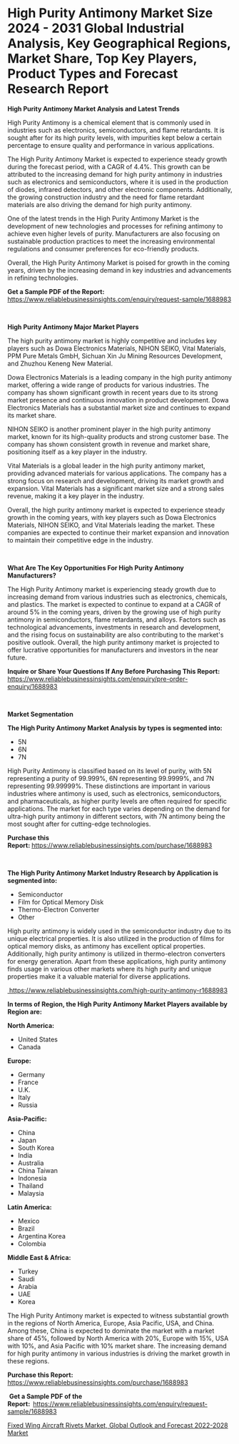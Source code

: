 <p><h1>High Purity Antimony Market Size 2024 - 2031 Global Industrial Analysis, Key Geographical Regions, Market Share, Top Key Players, Product Types and Forecast Research Report</h1></p><p><strong>High Purity Antimony Market Analysis and Latest Trends</strong></p>
<p><p>High Purity Antimony is a chemical element that is commonly used in industries such as electronics, semiconductors, and flame retardants. It is sought after for its high purity levels, with impurities kept below a certain percentage to ensure quality and performance in various applications.</p><p>The High Purity Antimony Market is expected to experience steady growth during the forecast period, with a CAGR of 4.4%. This growth can be attributed to the increasing demand for high purity antimony in industries such as electronics and semiconductors, where it is used in the production of diodes, infrared detectors, and other electronic components. Additionally, the growing construction industry and the need for flame retardant materials are also driving the demand for high purity antimony.</p><p>One of the latest trends in the High Purity Antimony Market is the development of new technologies and processes for refining antimony to achieve even higher levels of purity. Manufacturers are also focusing on sustainable production practices to meet the increasing environmental regulations and consumer preferences for eco-friendly products.</p><p>Overall, the High Purity Antimony Market is poised for growth in the coming years, driven by the increasing demand in key industries and advancements in refining technologies.</p></p>
<p><strong>Get a Sample PDF of the Report:&nbsp;</strong> <a href="https://www.reliablebusinessinsights.com/enquiry/request-sample/1688983">https://www.reliablebusinessinsights.com/enquiry/request-sample/1688983</a></p>
<p>&nbsp;</p>
<p><strong>High Purity Antimony Major Market Players</strong></p>
<p><p>The high purity antimony market is highly competitive and includes key players such as Dowa Electronics Materials, NIHON SEIKO, Vital Materials, PPM Pure Metals GmbH, Sichuan Xin Ju Mining Resources Development, and Zhuzhou Keneng New Material.</p><p>Dowa Electronics Materials is a leading company in the high purity antimony market, offering a wide range of products for various industries. The company has shown significant growth in recent years due to its strong market presence and continuous innovation in product development. Dowa Electronics Materials has a substantial market size and continues to expand its market share.</p><p>NIHON SEIKO is another prominent player in the high purity antimony market, known for its high-quality products and strong customer base. The company has shown consistent growth in revenue and market share, positioning itself as a key player in the industry.</p><p>Vital Materials is a global leader in the high purity antimony market, providing advanced materials for various applications. The company has a strong focus on research and development, driving its market growth and expansion. Vital Materials has a significant market size and a strong sales revenue, making it a key player in the industry.</p><p>Overall, the high purity antimony market is expected to experience steady growth in the coming years, with key players such as Dowa Electronics Materials, NIHON SEIKO, and Vital Materials leading the market. These companies are expected to continue their market expansion and innovation to maintain their competitive edge in the industry.</p></p>
<p>&nbsp;</p>
<p><strong>What Are The Key Opportunities For High Purity Antimony Manufacturers?</strong></p>
<p><p>The High Purity Antimony market is experiencing steady growth due to increasing demand from various industries such as electronics, chemicals, and plastics. The market is expected to continue to expand at a CAGR of around 5% in the coming years, driven by the growing use of high purity antimony in semiconductors, flame retardants, and alloys. Factors such as technological advancements, investments in research and development, and the rising focus on sustainability are also contributing to the market's positive outlook. Overall, the high purity antimony market is projected to offer lucrative opportunities for manufacturers and investors in the near future.</p></p>
<p><strong>Inquire or Share Your Questions If Any Before Purchasing This Report:</strong> <a href="https://www.reliablebusinessinsights.com/enquiry/pre-order-enquiry/1688983">https://www.reliablebusinessinsights.com/enquiry/pre-order-enquiry/1688983</a></p>
<p>&nbsp;</p>
<p><strong>Market Segmentation</strong></p>
<p><strong>The High Purity Antimony Market Analysis by types is segmented into:</strong></p>
<p><ul><li>5N</li><li>6N</li><li>7N</li></ul></p>
<p><p>High Purity Antimony is classified based on its level of purity, with 5N representing a purity of 99.999%, 6N representing 99.9999%, and 7N representing 99.99999%. These distinctions are important in various industries where antimony is used, such as electronics, semiconductors, and pharmaceuticals, as higher purity levels are often required for specific applications. The market for each type varies depending on the demand for ultra-high purity antimony in different sectors, with 7N antimony being the most sought after for cutting-edge technologies.</p></p>
<p><strong>Purchase this Report:&nbsp;</strong><a href="https://www.reliablebusinessinsights.com/purchase/1688983">https://www.reliablebusinessinsights.com/purchase/1688983</a></p>
<p>&nbsp;</p>
<p><strong>The High Purity Antimony Market Industry Research by Application is segmented into:</strong></p>
<p><ul><li>Semiconductor</li><li>Film for Optical Memory Disk</li><li>Thermo-Electron Converter</li><li>Other</li></ul></p>
<p><p>High purity antimony is widely used in the semiconductor industry due to its unique electrical properties. It is also utilized in the production of films for optical memory disks, as antimony has excellent optical properties. Additionally, high purity antimony is utilized in thermo-electron converters for energy generation. Apart from these applications, high purity antimony finds usage in various other markets where its high purity and unique properties make it a valuable material for diverse applications.</p></p>
<p><a href="https://www.reliablebusinessinsights.com/high-purity-antimony-r1688983">&nbsp;https://www.reliablebusinessinsights.com/high-purity-antimony-r1688983</a></p>
<p><strong>In terms of Region, the High Purity Antimony Market Players available by Region are:</strong></p>
<p>
    <p> <strong> North America: </strong>
        <ul>
            <li>United States</li>
            <li>Canada</li>
        </ul>
        </p> 
    <p> <strong> Europe: </strong>
        <ul>
            <li>Germany</li>
            <li>France</li>
            <li>U.K.</li>
            <li>Italy</li>
            <li>Russia</li>
        </ul>
        </p> 
    <p> <strong> Asia-Pacific: </strong>
        <ul>
            <li>China</li>
            <li>Japan</li>
            <li>South Korea</li>
            <li>India</li>
            <li>Australia</li>
            <li>China Taiwan</li>
            <li>Indonesia</li>
            <li>Thailand</li>
            <li>Malaysia</li>
        </ul>
        </p> 
    <p> <strong> Latin America: </strong>
        <ul>
            <li>Mexico</li>
            <li>Brazil</li>
            <li>Argentina Korea</li>
            <li>Colombia</li>
        </ul>
        </p> 
    <p> <strong> Middle East & Africa: </strong>
        <ul>
            <li>Turkey</li>
            <li>Saudi</li>
            <li>Arabia</li>
            <li>UAE</li>
            <li>Korea</li>
        </ul>
    </p>
    </p>
<p><p>The High Purity Antimony market is expected to witness substantial growth in the regions of North America, Europe, Asia Pacific, USA, and China. Among these, China is expected to dominate the market with a market share of 45%, followed by North America with 20%, Europe with 15%, USA with 10%, and Asia Pacific with 10% market share. The increasing demand for high purity antimony in various industries is driving the market growth in these regions.</p></p>
<p><strong>Purchase this Report: </strong><a href="https://www.reliablebusinessinsights.com/purchase/1688983">https://www.reliablebusinessinsights.com/purchase/1688983</a></p>
<p>&nbsp;<strong>Get a Sample PDF of the Report:&nbsp;&nbsp;</strong><a href="https://www.reliablebusinessinsights.com/enquiry/request-sample/1688983">https://www.reliablebusinessinsights.com/enquiry/request-sample/1688983</a></p>
<p><strong></strong></p>
<p><p><a href="https://www.linkedin.com/pulse/fixed-wing-aircraft-rivets-market-global-outlook-forecast-vzspc">Fixed Wing Aircraft Rivets Market, Global Outlook and Forecast 2022-2028 Market</a></p></p>